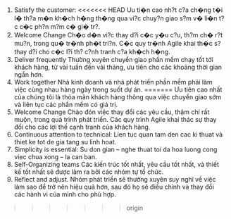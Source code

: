 1. Satisfy the customer:
<<<<<<< HEAD
   Uu ti�n cao nh?t c?a ch�ng t�i l� th?a m�n kh�ch h�ng th�ng qua vi?c chuy?n giao s?m
   v� li�n t?c c�c ph?n m?m c� gi� tr?.
2. Welcome Change
   Ch�o d�n vi?c thay d?i c�c y�u c?u, th?m ch� r?t mu?n, trong qu� tr�nh ph�t tri?n.
   C�c quy tr�nh Agile khai th�c s? thay d?i cho c�c l?i th? c?nh tranh c?a kh�ch h�ng.
3. Deliver frequently
   Thường xuyên chuyển giao phần mềm chạy tốt tới khách hàng, từ vài tuần đến vài tháng, ưu tiên cho các khoảng thời gian ngắn hơn.
4. Work together
   Nhà kinh doanh và nhà phát triển phần mềm phải làm việc cùng nhau hàng ngày trong suốt dự án.
=======
   Ưu tiên cao nhất của chúng tôi là thỏa mãn khách hàng thông qua việc chuyển giao sớm và liên tục các phần mềm có giá trị.
2. Welcome Change
   Chào đón việc thay đổi các yêu cầu, thậm chí rất muộn, trong quá trình phát triển. Các quy trình Agile khai thác sự thay đổi cho các      lợi thế cạnh tranh của khách hàng.
9. Continuous attention to technical:
    Lien tuc quan tam den cac ki thuat và thiet ke tot de gia tang su linh hoat.
10. Simplicity is essential:
    Su don gian – nghe thuat toi da hoa luong cong viec chua xong – la can ban.
11. Self-Organizing teams
    Các kiến trúc tốt nhất, yêu cầu tốt nhất, và thiết kế tốt nhất sẽ được làm ra bởi các nhóm tự tổ chức.
12. Reflect and adjust.
    Nhóm phát triển sẽ thường xuyên suy nghĩ về việc làm sao để trở nên hiệu quả hơn, sau đó họ sẽ điều chỉnh và thay đổi các hành vi         của mình cho phù hợp.
	
>>>>>>> origin

